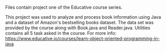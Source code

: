 Files contain project one of the Educative course series.

This project was used to analyze and process book information using Java and a dataset of Amazon's bestselling books dataset. The data set was provided by the course along with Book.java and Reader.java. Utilities contains all 5 task asked in the course. 
For more info:
https://www.educative.io/courses/learn-object-oriented-programming-in-java
